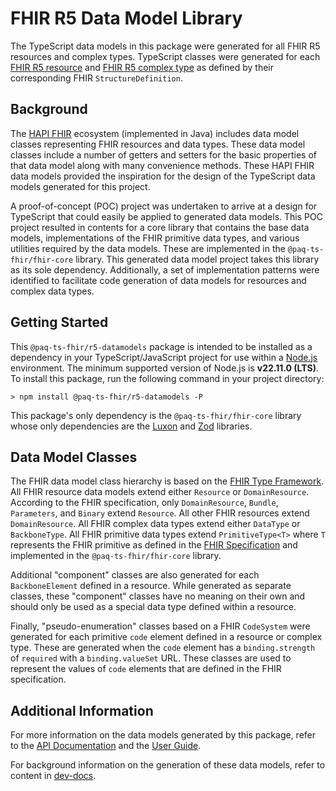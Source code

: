 # FHIR R5 Data Model Library

The TypeScript data models in this package were generated for all FHIR R5 resources and complex types.
TypeScript classes were generated for each [FHIR R5 resource](https://hl7.org/fhir/R5/resourcelist.html) and
[FHIR R5 complex type](https://hl7.org/fhir/R5/datatypes.html#complex) as defined by their corresponding
FHIR `StructureDefinition`.

## Background

The [HAPI FHIR](https://hapifhir.io/hapi-fhir/docs/model/working_with_resources.html) ecosystem (implemented in Java)
includes data model classes representing FHIR resources and data types.
These data model classes include a number of getters and setters for the basic properties of that data model along with
many convenience methods.
These HAPI FHIR data models provided the inspiration for the design of the TypeScript data models generated for this
project.

A proof-of-concept (POC) project was undertaken to arrive at a design for TypeScript that could easily be applied to
generated data models.
This POC project resulted in contents for a core library that contains the base data models, implementations of the FHIR
primitive data types, and various utilities required by the data models.
These are implemented in the `@paq-ts-fhir/fhir-core` library.
This generated data model project takes this library as its sole dependency.
Additionally, a set of implementation patterns were identified to facilitate code generation of data models for
resources and complex data types.

## Getting Started

This `@paq-ts-fhir/r5-datamodels` package is intended to be installed as a dependency in your TypeScript/JavaScript
project for use within a [Node.js](https://nodejs.org/en) environment.
The minimum supported version of Node.js is **v22.11.0 (LTS)**.
To install this package, run the following command in your project directory:

```shell
> npm install @paq-ts-fhir/r5-datamodels -P
```

This package's only dependency is the `@paq-ts-fhir/fhir-core` library whose only dependencies are the
[Luxon](https://moment.github.io/luxon/#/?id=luxon-3x) and [Zod](https://zod.dev/) libraries.

## Data Model Classes

The FHIR data model class hierarchy is based on the [FHIR Type Framework](https://hl7.org/fhir/types.html).
All FHIR resource data models extend either `Resource` or `DomainResource`.
According to the FHIR specification, only `DomainResource`, `Bundle`, `Parameters`, and `Binary` extend `Resource`.
All other FHIR resources extend `DomainResource`.
All FHIR complex data types extend either `DataType` or `BackboneType`.
All FHIR primitive data types extend `PrimitiveType<T>` where `T` represents the FHIR primitive as defined in the
[FHIR Specification](https://www.hl7.org/fhir/datatypes.html#primitive) and implemented in the `@paq-ts-fhir/fhir-core`
library.

Additional "component" classes are also generated for each `BackboneElement` defined in a resource.
While generated as separate classes, these "component" classes have no meaning on their own and should only be used
as a special data type defined within a resource.

Finally, "pseudo-enumeration" classes based on a FHIR `CodeSystem` were generated for each primitive `code` element
defined in a resource or complex type.
These are generated when the `code` element has a `binding.strength` of `required` with a `binding.valueSet` URL.
These classes are used to represent the values of `code` elements that are defined in the FHIR specification.

## Additional Information

For more information on the data models generated by this package, refer to the
[API Documentation](https://paqrat76.github.io/ts-fhir-datamodels/modules/_paq-ts-fhir_r5-datamodels.html) and the
[User Guide](https://paqrat76.github.io/ts-fhir-datamodels/documents/Common_Documentation.User_Guide.html).

For background information on the generation of these data models, refer to content
in [dev-docs](https://github.com/Paqrat76/ts-fhir-datamodels/tree/main/dev-docs).
